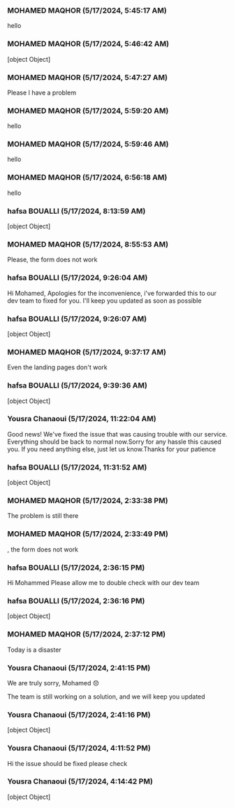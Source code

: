 ### MOHAMED MAQHOR (5/17/2024, 5:45:17 AM)

hello

### MOHAMED MAQHOR (5/17/2024, 5:46:42 AM)

[object Object]

### MOHAMED MAQHOR (5/17/2024, 5:47:27 AM)

Please I have a problem

### MOHAMED MAQHOR (5/17/2024, 5:59:20 AM)

hello

### MOHAMED MAQHOR (5/17/2024, 5:59:46 AM)

hello

### MOHAMED MAQHOR (5/17/2024, 6:56:18 AM)

hello

### hafsa BOUALLI (5/17/2024, 8:13:59 AM)

[object Object]

### MOHAMED MAQHOR (5/17/2024, 8:55:53 AM)

Please, the form does not work

### hafsa BOUALLI (5/17/2024, 9:26:04 AM)

Hi Mohamed, 
Apologies for the inconvenience, i've forwarded this to our dev team to fixed for you. I'll keep you updated as soon as possible

### hafsa BOUALLI (5/17/2024, 9:26:07 AM)

[object Object]

### MOHAMED MAQHOR (5/17/2024, 9:37:17 AM)

Even the landing pages don't work

### hafsa BOUALLI (5/17/2024, 9:39:36 AM)

[object Object]

### Yousra Chanaoui (5/17/2024, 11:22:04 AM)

Good news! We've fixed the issue that was causing trouble with our service. Everything should be back to normal now.Sorry for any hassle this caused you. If you need anything else, just let us know.Thanks for your patience

### hafsa BOUALLI (5/17/2024, 11:31:52 AM)

[object Object]

### MOHAMED MAQHOR (5/17/2024, 2:33:38 PM)

The problem is still there

### MOHAMED MAQHOR (5/17/2024, 2:33:49 PM)

, the form does not work

### hafsa BOUALLI (5/17/2024, 2:36:15 PM)

Hi Mohammed 
Please allow me to double check with our dev team

### hafsa BOUALLI (5/17/2024, 2:36:16 PM)

[object Object]

### MOHAMED MAQHOR (5/17/2024, 2:37:12 PM)

Today is a disaster

### Yousra Chanaoui (5/17/2024, 2:41:15 PM)

We are truly sorry, Mohamed 😞 


The team is still working on a solution, and we will keep you updated 

### Yousra Chanaoui (5/17/2024, 2:41:16 PM)

[object Object]

### Yousra Chanaoui (5/17/2024, 4:11:52 PM)

Hi the issue should be fixed please check

### Yousra Chanaoui (5/17/2024, 4:14:42 PM)

[object Object]
